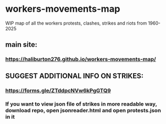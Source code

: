 # workers-movements-map
WIP map of all the workers protests, clashes, strikes and riots from 1960-2025

## main site:
### https://haliburton276.github.io/workers-movements-map/

## SUGGEST ADDITIONAL INFO ON STRIKES:
### https://forms.gle/ZTddpcNVw6kPgGTQ9

### If you want to view json file of strikes in more readable way, download repo, open jsonreader.html and open protests.json in it
